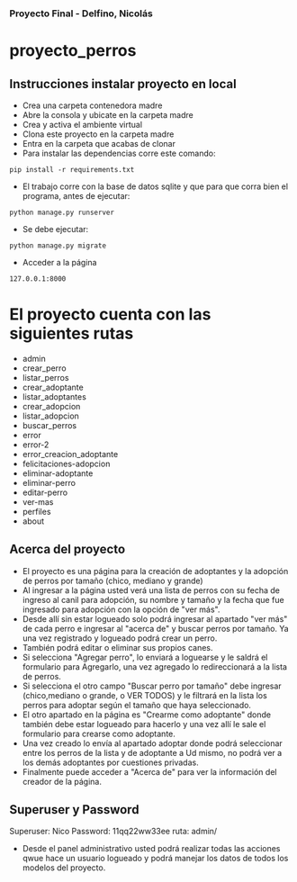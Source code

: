 ### Proyecto Final - Delfino, Nicolás
# proyecto_perros

## Instrucciones instalar proyecto en local
+ Crea una carpeta contenedora madre
+ Abre la consola y ubicate en la carpeta madre
+ Crea y activa el ambiente virtual
+ Clona este proyecto en la carpeta madre
+ Entra en la carpeta que acabas de clonar
+ Para instalar las dependencias corre este comando:

```
pip install -r requirements.txt
```
+ El trabajo corre con la base de datos sqlite y que para que corra bien el programa, antes de ejecutar: 

```
python manage.py runserver 
```
+ Se debe ejecutar:
```
python manage.py migrate
```

+ Acceder a la página
```
127.0.0.1:8000
```
# El proyecto cuenta con las siguientes rutas
+ admin
+ crear_perro
+ listar_perros
+ crear_adoptante
+ listar_adoptantes
+ crear_adopcion
+ listar_adopcion
+ buscar_perros
+ error
+ error-2
+ error_creacion_adoptante
+ felicitaciones-adopcion
+ eliminar-adoptante
+ eliminar-perro
+ editar-perro
+ ver-mas
+ perfiles
+ about

## Acerca del proyecto
+ El proyecto es una página para la creación de adoptantes y la adopción de perros por tamaño (chico, mediano y grande)
+ Al ingresar a la página usted verá una lista de perros con su fecha de ingreso al canil para adopción, su nombre y tamaño y la fecha que fue ingresado para adopción con la opción de "ver más".
+ Desde allí sin estar logueado solo podrá ingresar al apartado "ver más" de cada perro e ingresar al "acerca de" y buscar perros por tamaño. Ya una vez registrado y logueado podrá crear un perro.
+ También podrá editar o eliminar sus propios canes.
+ Si selecciona "Agregar perro", lo enviará a loguearse y le saldrá el formulario para Agregarlo, una vez agregado lo redireccionará a la lista de perros.
+ Si selecciona el otro campo "Buscar perro por tamaño" debe ingresar (chico,mediano o grande, o VER TODOS) 
y le filtrará en la lista los perros para adoptar según el tamaño que haya seleccionado.
+ El otro apartado en la página es "Crearme como adoptante" donde también debe estar logueado para hacerlo
y una vez allí le sale el formulario para crearse como adoptante.
+ Una vez creado lo envía al apartado adoptar donde podrá seleccionar entre los perros de la lista y de adoptante a Ud mismo, no podrá ver a los demás adoptantes por cuestiones privadas.
+ Finalmente puede acceder a "Acerca de" para ver la información del creador de la página.

## Superuser y Password
Superuser: Nico
Password: 11qq22ww33ee
ruta: admin/

+ Desde el panel administrativo usted podrá realizar todas las acciones qwue hace un usuario logueado y podrá manejar los datos de todos los modelos del proyecto.